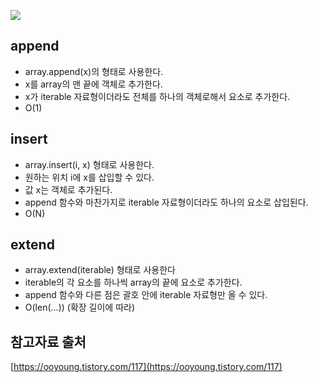 ![](https://www.python.org/static/community_logos/python-logo-master-v3-TM-flattened.png)

## append
- array.append(x)의 형태로 사용한다.
- x를 array의 맨 끝에 객체로 추가한다.
- x가 iterable 자료형이더라도 전체를 하나의 객체로해서 요소로 추가한다.
- O(1)

## insert
- array.insert(i, x) 형태로 사용한다.
- 원하는 위치 i에 x를 삽입할 수 있다.
- 값 x는 객체로 추가된다.
- append 함수와 마찬가지로 iterable 자료형이더라도 하나의 요소로 삽입된다.
- O(N)

## extend
- array.extend(iterable) 형태로 사용한다
- iterable의 각 요소를 하나씩 array의 끝에 요소로 추가한다.
- append 함수와 다른 점은 괄호 안에 iterable 자료형만 올 수 있다.
- O(len(…))  (확장 길이에 따라)

## 참고자료 출처
[https://ooyoung.tistory.com/117](https://ooyoung.tistory.com/117)